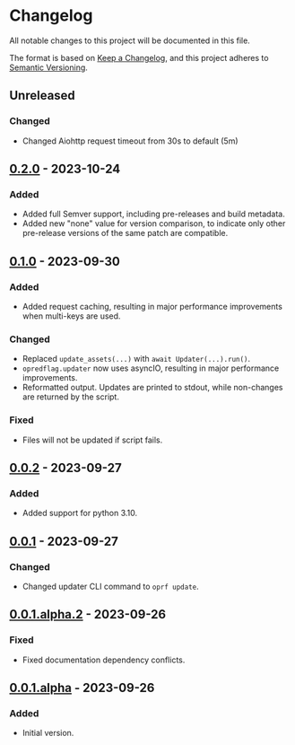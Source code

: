 # Changelog

All notable changes to this project will be documented in this file.

The format is based on [Keep a Changelog](https://keepachangelog.com/en/1.0.0/), and
this project adheres to [Semantic Versioning](https://semver.org/spec/v2.0.0.html).

## Unreleased

### Changed

- Changed Aiohttp request timeout from 30s to default (5m)

## [0.2.0] - 2023-10-24

### Added

- Added full Semver support, including pre-releases and build metadata.
- Added new "none" value for version comparison, to indicate only other pre-release
  versions of the same patch are compatible.

## [0.1.0] - 2023-09-30

### Added

- Added request caching, resulting in major performance improvements when multi-keys are
  used.

### Changed

- Replaced `update_assets(...)` with `await Updater(...).run()`.
- `opredflag.updater` now uses asyncIO, resulting in major performance improvements.
- Reformatted output. Updates are printed to stdout, while non-changes are returned by
  the script.

### Fixed

- Files will not be updated if script fails.

## [0.0.2] - 2023-09-27

### Added

- Added support for python 3.10.

## [0.0.1] - 2023-09-27

### Changed

- Changed updater CLI command to `oprf update`.

## [0.0.1.alpha.2] - 2023-09-26

### Fixed

- Fixed documentation dependency conflicts.

## [0.0.1.alpha] - 2023-09-26

### Added

- Initial version.

[unreleased]: https://github.com/BobDotCom/py-opredflag/compare/v0.2.0...HEAD
[0.2.0]: https://github.com/BobDotCom/py-opredflag/releases/tag/v0.2.0
[0.1.0]: https://github.com/BobDotCom/py-opredflag/releases/tag/v0.1.0
[0.0.2]: https://github.com/BobDotCom/py-opredflag/releases/tag/v0.0.2
[0.0.1]: https://github.com/BobDotCom/py-opredflag/releases/tag/v0.0.1
[0.0.1.alpha.2]: https://github.com/BobDotCom/py-opredflag/releases/tag/v0.0.1.alpha.2
[0.0.1.alpha]: https://github.com/BobDotCom/py-opredflag/releases/tag/v0.0.1.alpha
